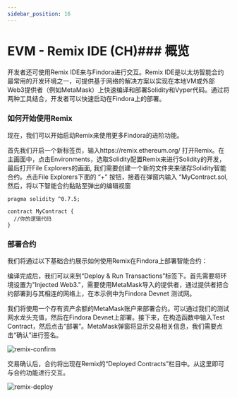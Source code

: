 ```yaml
---
sidebar_position: 16
---
```

# EVM - Remix IDE (CH)### 概览
开发者还可使用Remix IDE来与Findora进行交互。Remix IDE是以太坊智能合约最常用的开发环境之一，可提供基于网络的解决方案以实现在本地VM或外部Web3提供者（例如MetaMask）上快速编译和部署Solidity和Vyper代码。通过将两种工具结合，开发者可以快速启动在Findora上的部署。
### 如何开始使用Remix
现在，我们可以开始启动Remix来使用更多Findora的进阶功能。

首先我们开启一个新标签页，输入https://remix.ethereum.org/ 打开Remix。在主画面中，点击Environments，选取Solidity配置Remix来进行Solidity的开发，最后打开File Explorers的画面, 我们需要创建一个新的文件夹来储存Solidity智能合约。点击File Explorers下面的 “+” 按钮，接着在弹窗内输入 “MyContract.sol, 然后，将以下智能合约黏贴至弹出的编辑视窗
```
pragma solidity ^0.7.5;

contract MyContract {
  //你的逻辑代码
}
```

### 部署合约
我们将通过以下基础合约展示如何使用Remix在Findora上部署智能合约：

编译完成后，我们可以来到“Deploy & Run Transactions”标签下。首先需要将环境设置为"Injected Web3."，需要使用MetaMask导入的提供者，通过提供者把合约部署到与其相连的网络上，在本示例中为Findora Devnet 测试网。

我们将使用一个存有资产余额的MetaMask账户来部署合约。可以通过我们的测试网水龙头充值，然后在Findora Devnet上部署。接下来，在构造函数中输入Test Contract，然后点击“部署”。MetaMask弹窗将显示交易相关信息，我们需要点击“确认”进行签名。

![remix-confirm](/img/evm/remix-confirm.png)

交易确认后，合约将出现在Remix的“Deployed Contracts”栏目中。从这里即可与合约功能进行交互。

![remix-deploy](/img/evm/remix-deploy.png)
